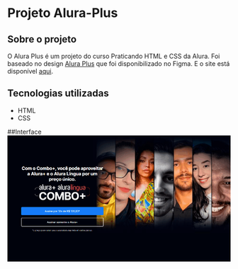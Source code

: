 # Projeto Alura-Plus
## Sobre o projeto
O Alura Plus é um projeto do curso Praticando HTML e CSS da Alura. Foi baseado no design <a href="https://www.figma.com/file/W2skZ4hch8r0bPyKd1AFrM/Alura-Plus---Layout-(Copy)?node-id=0%3A1&t=Gt0obCORYa0rgyT9-0">Alura Plus</a> que foi disponibilizado no Figma. E o site está disponível <a href="https://alura-plus-milena.netlify.app">aqui</a>.
## Tecnologias utilizadas
* HTML
* CSS

##Interface
![](img/gif-site.gif)
